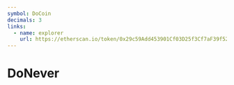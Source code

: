 ```yaml
---
symbol: DoCoin
decimals: 3
links:
  - name: explorer
    url: https://etherscan.io/token/0x29c59Add453901Cf03D25f3Cf7aF39f52224A19a
---
```


# DoNever
